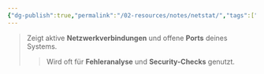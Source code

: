 ```yaml
---
{"dg-publish":true,"permalink":"/02-resources/notes/netstat/","tags":["#informatik/betriebssystem/windows/command"],"noteIcon":"","updated":"2025-09-10T16:55:35.000+02:00"}
---
```


>Zeigt aktive **Netzwerkverbindungen** und offene **Ports** deines Systems. 
>>Wird oft für **Fehleranalyse** und **Security-Checks** genutzt.